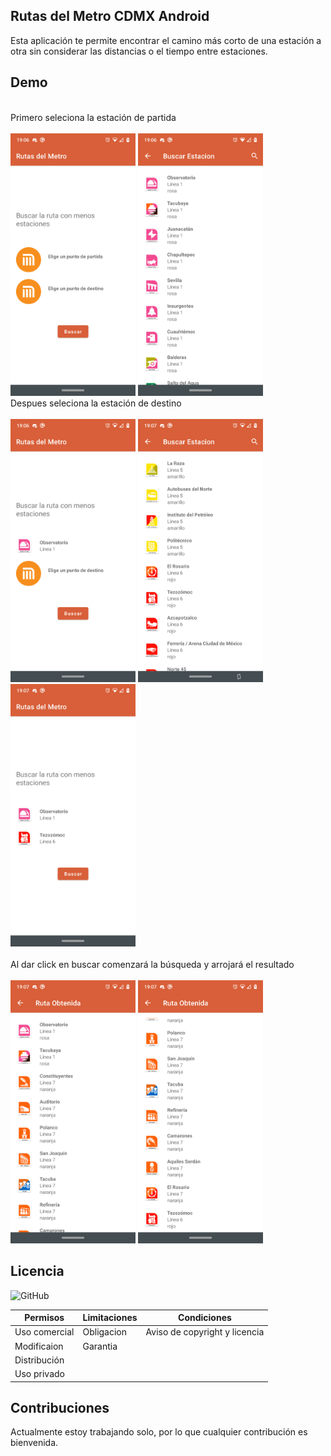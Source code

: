 
## Rutas del Metro CDMX Android
<!-- <a href=''><img alt='Get it on Google Play' src='https://play.google.com/intl/en_us/badges/images/generic/en_badge_web_generic.png' height="50px"/></a> -->

Esta aplicación te permite encontrar el camino más corto de una estación a otra sin considerar las distancias o el tiempo entre estaciones.
  
## Demo
<br> Primero seleciona la estación de partida <br><br>
<img src="recursos/Capturas/captura1.png" alt="drawing" width="200"/>
<img src="recursos/Capturas/captura2.png" alt="drawing" width="200"/>
<br> Despues seleciona la estación de destino <br><br>
<img src="recursos/Capturas/captura3.png" alt="drawing" width="200"/>
<img src="recursos/Capturas/captura4.png" alt="drawing" width="200"/>
<img src="recursos/Capturas/captura5.png" alt="drawing" width="200"/><br>
<br>Al dar click en buscar comenzará la búsqueda y arrojará el resultado<br><br>
<img src="recursos/Capturas/captura6.png" alt="drawing" width="200"/>
<img src="recursos/Capturas/captura7.png" alt="drawing" width="200"/><br>

  
## Licencia

![GitHub](https://img.shields.io/github/license/MarvinGC/Rutas-del-Metro)

| Permisos        | Limitaciones | Condiciones                  |
|-----------------|--------------|------------------------------|
| Uso comercial   | Obligacion   | Aviso de copyright y licencia|
| Modificaion     | Garantia     |                              |
| Distribución    |              |                              |
| Uso privado     |              |                              |

## Contribuciones

Actualmente estoy trabajando solo, por lo que cualquier contribución es bienvenida. 
